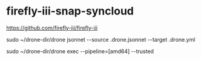# firefly-iii-snap-syncloud

https://github.com/firefly-iii/firefly-iii

sudo ~/drone-dir/drone jsonnet --source .drone.jsonnet --target .drone.yml

sudo ~/drone-dir/drone exec --pipeline=[amd64] --trusted
